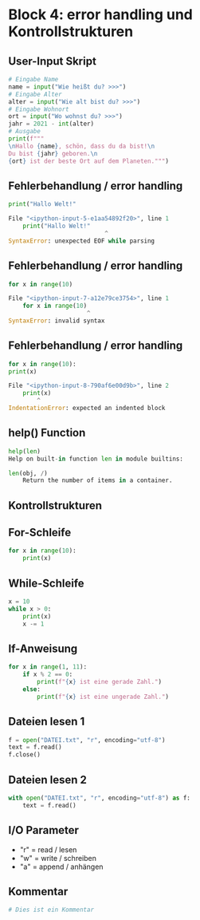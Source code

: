 # Block 4: error handling und Kontrollstrukturen

## User-Input Skript

```Python
# Eingabe Name
name = input("Wie heißt du? >>>")
# Eingabe Alter
alter = input("Wie alt bist du? >>>")
# Eingabe Wohnort
ort = input("Wo wohnst du? >>>")
jahr = 2021 - int(alter)
# Ausgabe
print(f"""
\nHallo {name}, schön, dass du da bist!\n
Du bist {jahr} geboren.\n
{ort} ist der beste Ort auf dem Planeten.""")
```

## Fehlerbehandlung / error handling

```Python
print("Hallo Welt!"

File "<ipython-input-5-e1aa54892f20>", line 1
    print("Hallo Welt!"
                           ^
SyntaxError: unexpected EOF while parsing
```

## Fehlerbehandlung / error handling

```Python
for x in range(10)

File "<ipython-input-7-a12e79ce3754>", line 1
    for x in range(10)
                      ^
SyntaxError: invalid syntax
```

## Fehlerbehandlung / error handling

```Python
for x in range(10):
print(x)

File "<ipython-input-8-790af6e00d9b>", line 2
    print(x)
        ^
IndentationError: expected an indented block
```

## help() Function

```Python
help(len)
Help on built-in function len in module builtins:

len(obj, /)
    Return the number of items in a container.
```

## Kontrollstrukturen

## For-Schleife

```Python
for x in range(10):
    print(x)
```

## While-Schleife

```Python
x = 10
while x > 0:
    print(x)
    x -= 1
```

## If-Anweisung

```Python
for x in range(1, 11):
    if x % 2 == 0:
        print(f"{x} ist eine gerade Zahl.")
    else:
        print(f"{x} ist eine ungerade Zahl.")
```

## Dateien lesen 1

```Python
f = open("DATEI.txt", "r", encoding="utf-8")
text = f.read()
f.close()
```

## Dateien lesen 2

```Python
with open("DATEI.txt", "r", encoding="utf-8") as f:
    text = f.read()
```

## I/O Parameter

* "r" = read / lesen
* "w" = write / schreiben
* "a" = append / anhängen

## Kommentar

```Python
# Dies ist ein Kommentar
```

